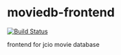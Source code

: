 # moviedb-frontend

[![Build Status](https://travis-ci.org/jamesclonk-io/moviedb-frontend.svg)](https://travis-ci.org/jamesclonk-io/moviedb-frontend)

frontend for jcio movie database

